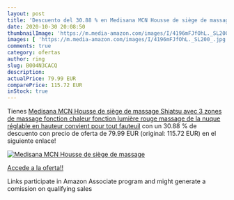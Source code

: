 ```yaml
---
layout: post
title: 'Descuento del 30.88 % en Medisana MCN Housse de siège de massage '
date: 2020-10-30 20:08:50
thumbnailImage: 'https://m.media-amazon.com/images/I/4196mFJfOhL._SL200_.jpg'
images: [ 'https://m.media-amazon.com/images/I/4196mFJfOhL._SL200_.jpg' ]
comments: true
category: ofertas
author: ring
slug: B004N3CACQ
description:
actualPrice: 79.99 EUR
comparePrice: 115.72 EUR
inStock: true
---
```


Tienes [Medisana MCN Housse de siège de massage Shiatsu avec 3 zones de massage  fonction chaleur  fonction lumière rouge  massage de la nuque réglable en hauteur  convient pour tout fauteuil](https://www.amazon.fr/dp/B004N3CACQ/?tag=tolees0d-21) con un 30.88 % de descuento con precio de oferta de 79.99 EUR (original: 115.72 EUR) en el siguiente enlace!

[![Medisana MCN Housse de siège de massage ](https://m.media-amazon.com/images/I/4196mFJfOhL._SL200_.jpg)](https://www.amazon.fr/dp/B004N3CACQ/?tag=tolees0d-21)

[Accede a la oferta!!](https://www.amazon.fr/dp/B004N3CACQ/?tag=tolees0d-21)

Links participate in Amazon Associate program and might generate a comission on qualifying sales


